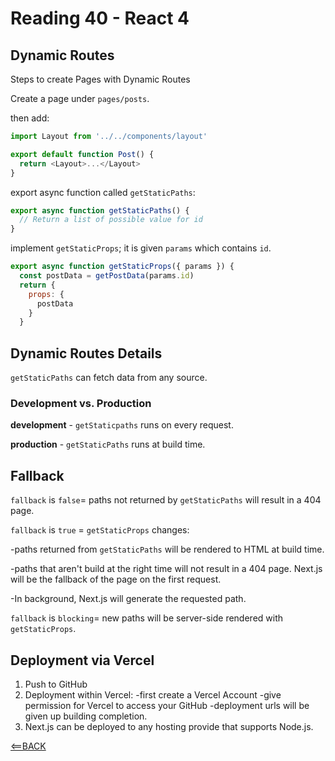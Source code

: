 # Reading 40 - React 4

## Dynamic Routes

Steps to create Pages with Dynamic Routes

Create a page under `pages/posts`.

then add:

```js script
import Layout from '../../components/layout'

export default function Post() {
  return <Layout>...</Layout>
}
```

export async function called `getStaticPaths`:

```js script
export async function getStaticPaths() {
  // Return a list of possible value for id
}
```

implement `getStaticProps`; it is given `params` which contains `id`.

```js script
export async function getStaticProps({ params }) {
  const postData = getPostData(params.id)
  return {
    props: {
      postData
    }
  }
```

## Dynamic Routes Details

`getStaticPaths` can fetch data from any source.

### Development vs. Production

**development** - `getStaticpaths` runs on every request.

**production** - `getStaticPaths` runs at build time.

## Fallback

`fallback` is `false`= paths not returned by `getStaticPaths` will result in a 404 page.

`fallback` is `true` = `getStaticProps` changes:

-paths returned from `getStaticPaths` will be rendered to HTML at build time.

-paths that aren't build at the right time will not result in a 404 page. Next.js will be the fallback of the page on the first request.

-In background, Next.js will generate the requested path.

`fallback` is `blocking`= new paths will be server-side rendered with `getStaticProps`.

## Deployment via Vercel

1. Push to GitHub
2. Deployment within Vercel:
    -first create a Vercel Account
    -give permission for Vercel to access your GitHub
    -deployment urls will be given up building completion.
3. Next.js can be deployed to any hosting provide that supports Node.js.

[<==BACK](README.md)
